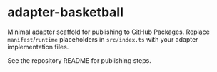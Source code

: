 # adapter-basketball

Minimal adapter scaffold for publishing to GitHub Packages. Replace `manifest`/`runtime` placeholders in `src/index.ts` with your adapter implementation files.

See the repository README for publishing steps.
